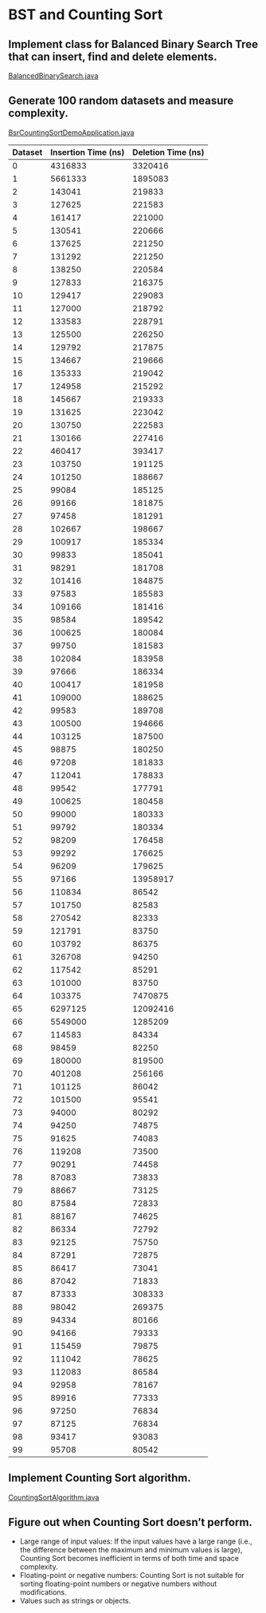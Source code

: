 # BST and Counting Sort

## Implement class for Balanced Binary Search Tree that can insert, find and delete elements.

[BalancedBinarySearch.java](src/main/java/demo/bsrcountingsortdemo/BalancedBinarySearch.java)

## Generate 100 random datasets and measure complexity.

[BsrCountingSortDemoApplication.java](src/main/java/demo/bsrcountingsortdemo/BsrCountingSortDemoApplication.java)

| Dataset | Insertion Time (ns) | Deletion Time (ns) |
|---------|---------------------|--------------------|
| 0       | 4316833             | 3320416            |
| 1       | 5661333             | 1895083            |
| 2       | 143041              | 219833             |
| 3       | 127625              | 221583             |
| 4       | 161417              | 221000             |
| 5       | 130541              | 220666             |
| 6       | 137625              | 221250             |
| 7       | 131292              | 221250             |
| 8       | 138250              | 220584             |
| 9       | 127833              | 216375             |
| 10      | 129417              | 229083             |
| 11      | 127000              | 218792             |
| 12      | 133583              | 228791             |
| 13      | 125500              | 226250             |
| 14      | 129792              | 217875             |
| 15      | 134667              | 219666             |
| 16      | 135333              | 219042             |
| 17      | 124958              | 215292             |
| 18      | 145667              | 219333             |
| 19      | 131625              | 223042             |
| 20      | 130750              | 222583             |
| 21      | 130166              | 227416             |
| 22      | 460417              | 393417             |
| 23      | 103750              | 191125             |
| 24      | 101250              | 188667             |
| 25      | 99084               | 185125             |
| 26      | 99166               | 181875             |
| 27      | 97458               | 181291             |
| 28      | 102667              | 198667             |
| 29      | 100917              | 185334             |
| 30      | 99833               | 185041             |
| 31      | 98291               | 181708             |
| 32      | 101416              | 184875             |
| 33      | 97583               | 185583             |
| 34      | 109166              | 181416             |
| 35      | 98584               | 189542             |
| 36      | 100625              | 180084             |
| 37      | 99750               | 181583             |
| 38      | 102084              | 183958             |
| 39      | 97666               | 186334             |
| 40      | 100417              | 181958             |
| 41      | 109000              | 188625             |
| 42      | 99583               | 189708             |
| 43      | 100500              | 194666             |
| 44      | 103125              | 187500             |
| 45      | 98875               | 180250             |
| 46      | 97208               | 181833             |
| 47      | 112041              | 178833             |
| 48      | 99542               | 177791             |
| 49      | 100625              | 180458             |
| 50      | 99000               | 180333             |
| 51      | 99792               | 180334             |
| 52      | 98209               | 176458             |
| 53      | 99292               | 176625             |
| 54      | 96209               | 179625             |
| 55      | 97166               | 13958917           |
| 56      | 110834              | 86542              |
| 57      | 101750              | 82583              |
| 58      | 270542              | 82333              |
| 59      | 121791              | 83750              |
| 60      | 103792              | 86375              |
| 61      | 326708              | 94250              |
| 62      | 117542              | 85291              |
| 63      | 101000              | 83750              |
| 64      | 103375              | 7470875            |
| 65      | 6297125             | 12092416           |
| 66      | 5549000             | 1285209            |
| 67      | 114583              | 84334              |
| 68      | 98459               | 82250              |
| 69      | 180000              | 819500             |
| 70      | 401208              | 256166             |
| 71      | 101125              | 86042              |
| 72      | 101500              | 95541              |
| 73      | 94000               | 80292              |
| 74      | 94250               | 74875              |
| 75      | 91625               | 74083              |
| 76      | 119208              | 73500              |
| 77      | 90291               | 74458              |
| 78      | 87083               | 73833              |
| 79      | 88667               | 73125              |
| 80      | 87584               | 72833              |
| 81      | 88167               | 74625              |
| 82      | 86334               | 72792              |
| 83      | 92125               | 75750              |
| 84      | 87291               | 72875              |
| 85      | 86417               | 73041              |
| 86      | 87042               | 71833              |
| 87      | 87333               | 308333             |
| 88      | 98042               | 269375             |
| 89      | 94334               | 80166              |
| 90      | 94166               | 79333              |
| 91      | 115459              | 79875              |
| 92      | 111042              | 78625              |
| 93      | 112083              | 86584              |
| 94      | 92958               | 78167              |
| 95      | 89916               | 77333              |
| 96      | 97250               | 76834              |
| 97      | 87125               | 76834              |
| 98      | 93417               | 93083              |
| 99      | 95708               | 80542              |



## Implement Counting Sort algorithm.

[CountingSortAlgorithm.java](src/main/java/demo/bsrcountingsortdemo/CountingSortAlgorithm.java)

## Figure out when Counting Sort doesn’t perform.

- Large range of input values: If the input values have a large range (i.e., the difference between the maximum and
  minimum values is large), Counting Sort becomes inefficient in terms of both time and space complexity.
- Floating-point or negative numbers: Counting Sort is not suitable for sorting floating-point numbers or negative
  numbers without modifications.
- Values such as strings or objects.